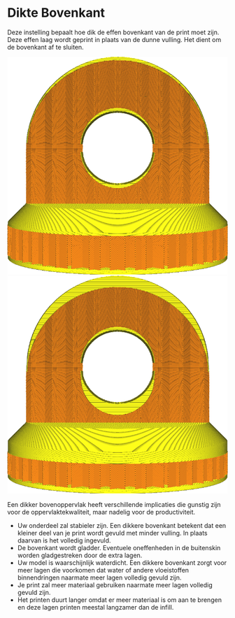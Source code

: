 Dikte Bovenkant
====
Deze instelling bepaalt hoe dik de effen bovenkant van de print moet zijn. Deze effen laag wordt geprint in plaats van de dunne vulling. Het dient om de bovenkant af te sluiten.

<!--screenshot {
"image_path": "top_bottom_thickness_0.8.png",
"modellen": [{"script": "stamp.scad"}],
"camerapositie": [0, 203, 30],
"instellingen": {
    "wall_line_count": 0,
    "top_bottom_thickness": 0,8
},
"kleuren": 64
}-->

![Typische topdikte](../../../articles/images/top_bottom_thickness_0.8.png)
![Aanzienlijk toegenomen dikte](../../../articles/images/top_thickness.png)

Een dikker bovenoppervlak heeft verschillende implicaties die gunstig zijn voor de oppervlaktekwaliteit, maar nadelig voor de productiviteit.
* Uw onderdeel zal stabieler zijn. Een dikkere bovenkant betekent dat een kleiner deel van je print wordt gevuld met minder vulling. In plaats daarvan is het volledig ingevuld.
* De bovenkant wordt gladder. Eventuele oneffenheden in de buitenskin worden gladgestreken door de extra lagen.
* Uw model is waarschijnlijk waterdicht. Een dikkere bovenkant zorgt voor meer lagen die voorkomen dat water of andere vloeistoffen binnendringen naarmate meer lagen volledig gevuld zijn.
* Je print zal meer materiaal gebruiken naarmate meer lagen volledig gevuld zijn.
* Het printen duurt langer omdat er meer materiaal is om aan te brengen en deze lagen printen meestal langzamer dan de infill.